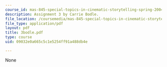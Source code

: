 ```yaml
---
course_id: mas-845-special-topics-in-cinematic-storytelling-spring-2004
description: Assignment 3 by Carrie Bodle.
file_location: /coursemedia/mas-845-special-topics-in-cinematic-storytelling-spring-2004/09032e0a665c5c1e5254ff91a488db4e_3bodle.pdf
file_type: application/pdf
layout: pdf
title: 3bodle.pdf
type: course
uid: 09032e0a665c5c1e5254ff91a488db4e

---
```

None